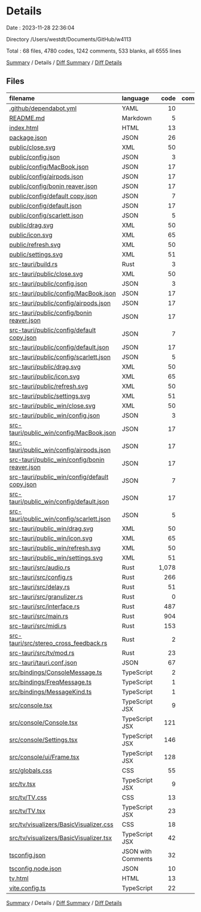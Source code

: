 # Details

Date : 2023-11-28 22:36:04

Directory /Users/westdt/Documents/GitHub/w4113

Total : 68 files,  4780 codes, 1242 comments, 533 blanks, all 6555 lines

[Summary](results.md) / Details / [Diff Summary](diff.md) / [Diff Details](diff-details.md)

## Files
| filename | language | code | comment | blank | total |
| :--- | :--- | ---: | ---: | ---: | ---: |
| [.github/dependabot.yml](/.github/dependabot.yml) | YAML | 10 | 4 | 3 | 17 |
| [README.md](/README.md) | Markdown | 5 | 0 | 2 | 7 |
| [index.html](/index.html) | HTML | 13 | 0 | 3 | 16 |
| [package.json](/package.json) | JSON | 26 | 0 | 0 | 26 |
| [public/close.svg](/public/close.svg) | XML | 50 | 1 | 2 | 53 |
| [public/config.json](/public/config.json) | JSON | 3 | 0 | 0 | 3 |
| [public/config/MacBook.json](/public/config/MacBook.json) | JSON | 17 | 0 | 0 | 17 |
| [public/config/airpods.json](/public/config/airpods.json) | JSON | 17 | 0 | 0 | 17 |
| [public/config/bonin reaver.json](/public/config/bonin%20reaver.json) | JSON | 17 | 0 | 0 | 17 |
| [public/config/default copy.json](/public/config/default%20copy.json) | JSON | 7 | 0 | 0 | 7 |
| [public/config/default.json](/public/config/default.json) | JSON | 17 | 0 | 0 | 17 |
| [public/config/scarlett.json](/public/config/scarlett.json) | JSON | 5 | 0 | 0 | 5 |
| [public/drag.svg](/public/drag.svg) | XML | 50 | 1 | 2 | 53 |
| [public/icon.svg](/public/icon.svg) | XML | 65 | 1 | 2 | 68 |
| [public/refresh.svg](/public/refresh.svg) | XML | 50 | 1 | 2 | 53 |
| [public/settings.svg](/public/settings.svg) | XML | 51 | 1 | 2 | 54 |
| [src-tauri/build.rs](/src-tauri/build.rs) | Rust | 3 | 0 | 1 | 4 |
| [src-tauri/public/close.svg](/src-tauri/public/close.svg) | XML | 50 | 1 | 2 | 53 |
| [src-tauri/public/config.json](/src-tauri/public/config.json) | JSON | 3 | 0 | 0 | 3 |
| [src-tauri/public/config/MacBook.json](/src-tauri/public/config/MacBook.json) | JSON | 17 | 0 | 0 | 17 |
| [src-tauri/public/config/airpods.json](/src-tauri/public/config/airpods.json) | JSON | 17 | 0 | 0 | 17 |
| [src-tauri/public/config/bonin reaver.json](/src-tauri/public/config/bonin%20reaver.json) | JSON | 17 | 0 | 0 | 17 |
| [src-tauri/public/config/default copy.json](/src-tauri/public/config/default%20copy.json) | JSON | 7 | 0 | 0 | 7 |
| [src-tauri/public/config/default.json](/src-tauri/public/config/default.json) | JSON | 17 | 0 | 0 | 17 |
| [src-tauri/public/config/scarlett.json](/src-tauri/public/config/scarlett.json) | JSON | 5 | 0 | 0 | 5 |
| [src-tauri/public/drag.svg](/src-tauri/public/drag.svg) | XML | 50 | 1 | 2 | 53 |
| [src-tauri/public/icon.svg](/src-tauri/public/icon.svg) | XML | 65 | 1 | 2 | 68 |
| [src-tauri/public/refresh.svg](/src-tauri/public/refresh.svg) | XML | 50 | 1 | 2 | 53 |
| [src-tauri/public/settings.svg](/src-tauri/public/settings.svg) | XML | 51 | 1 | 2 | 54 |
| [src-tauri/public_win/close.svg](/src-tauri/public_win/close.svg) | XML | 50 | 1 | 2 | 53 |
| [src-tauri/public_win/config.json](/src-tauri/public_win/config.json) | JSON | 3 | 0 | 0 | 3 |
| [src-tauri/public_win/config/MacBook.json](/src-tauri/public_win/config/MacBook.json) | JSON | 17 | 0 | 0 | 17 |
| [src-tauri/public_win/config/airpods.json](/src-tauri/public_win/config/airpods.json) | JSON | 17 | 0 | 0 | 17 |
| [src-tauri/public_win/config/bonin reaver.json](/src-tauri/public_win/config/bonin%20reaver.json) | JSON | 17 | 0 | 0 | 17 |
| [src-tauri/public_win/config/default copy.json](/src-tauri/public_win/config/default%20copy.json) | JSON | 7 | 0 | 0 | 7 |
| [src-tauri/public_win/config/default.json](/src-tauri/public_win/config/default.json) | JSON | 17 | 0 | 0 | 17 |
| [src-tauri/public_win/config/scarlett.json](/src-tauri/public_win/config/scarlett.json) | JSON | 5 | 0 | 0 | 5 |
| [src-tauri/public_win/drag.svg](/src-tauri/public_win/drag.svg) | XML | 50 | 1 | 2 | 53 |
| [src-tauri/public_win/icon.svg](/src-tauri/public_win/icon.svg) | XML | 65 | 1 | 2 | 68 |
| [src-tauri/public_win/refresh.svg](/src-tauri/public_win/refresh.svg) | XML | 50 | 1 | 2 | 53 |
| [src-tauri/public_win/settings.svg](/src-tauri/public_win/settings.svg) | XML | 51 | 1 | 2 | 54 |
| [src-tauri/src/audio.rs](/src-tauri/src/audio.rs) | Rust | 1,078 | 456 | 146 | 1,680 |
| [src-tauri/src/config.rs](/src-tauri/src/config.rs) | Rust | 266 | 333 | 38 | 637 |
| [src-tauri/src/delay.rs](/src-tauri/src/delay.rs) | Rust | 51 | 0 | 7 | 58 |
| [src-tauri/src/granulizer.rs](/src-tauri/src/granulizer.rs) | Rust | 0 | 102 | 25 | 127 |
| [src-tauri/src/interface.rs](/src-tauri/src/interface.rs) | Rust | 487 | 8 | 40 | 535 |
| [src-tauri/src/main.rs](/src-tauri/src/main.rs) | Rust | 904 | 216 | 110 | 1,230 |
| [src-tauri/src/midi.rs](/src-tauri/src/midi.rs) | Rust | 153 | 70 | 29 | 252 |
| [src-tauri/src/stereo_cross_feedback.rs](/src-tauri/src/stereo_cross_feedback.rs) | Rust | 2 | 0 | 2 | 4 |
| [src-tauri/src/tv/mod.rs](/src-tauri/src/tv/mod.rs) | Rust | 23 | 0 | 5 | 28 |
| [src-tauri/tauri.conf.json](/src-tauri/tauri.conf.json) | JSON | 67 | 0 | 0 | 67 |
| [src/bindings/ConsoleMessage.ts](/src/bindings/ConsoleMessage.ts) | TypeScript | 2 | 1 | 1 | 4 |
| [src/bindings/FreqMessage.ts](/src/bindings/FreqMessage.ts) | TypeScript | 1 | 1 | 1 | 3 |
| [src/bindings/MessageKind.ts](/src/bindings/MessageKind.ts) | TypeScript | 1 | 1 | 1 | 3 |
| [src/console.tsx](/src/console.tsx) | TypeScript JSX | 9 | 0 | 3 | 12 |
| [src/console/Console.tsx](/src/console/Console.tsx) | TypeScript JSX | 121 | 8 | 11 | 140 |
| [src/console/Settings.tsx](/src/console/Settings.tsx) | TypeScript JSX | 146 | 2 | 17 | 165 |
| [src/console/ui/Frame.tsx](/src/console/ui/Frame.tsx) | TypeScript JSX | 128 | 1 | 14 | 143 |
| [src/globals.css](/src/globals.css) | CSS | 55 | 2 | 8 | 65 |
| [src/tv.tsx](/src/tv.tsx) | TypeScript JSX | 9 | 0 | 3 | 12 |
| [src/tv/TV.css](/src/tv/TV.css) | CSS | 13 | 0 | 1 | 14 |
| [src/tv/TV.tsx](/src/tv/TV.tsx) | TypeScript JSX | 23 | 0 | 6 | 29 |
| [src/tv/visualizers/BasicVisualizer.css](/src/tv/visualizers/BasicVisualizer.css) | CSS | 18 | 1 | 3 | 22 |
| [src/tv/visualizers/BasicVisualizer.tsx](/src/tv/visualizers/BasicVisualizer.tsx) | TypeScript JSX | 42 | 3 | 16 | 61 |
| [tsconfig.json](/tsconfig.json) | JSON with Comments | 32 | 9 | 0 | 41 |
| [tsconfig.node.json](/tsconfig.node.json) | JSON | 10 | 0 | 1 | 11 |
| [tv.html](/tv.html) | HTML | 13 | 0 | 3 | 16 |
| [vite.config.ts](/vite.config.ts) | TypeScript | 22 | 9 | 3 | 34 |

[Summary](results.md) / Details / [Diff Summary](diff.md) / [Diff Details](diff-details.md)